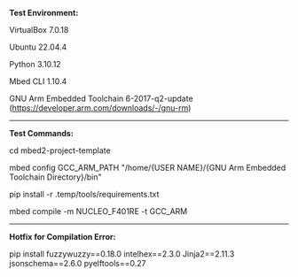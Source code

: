 **Test Environment:**

VirtualBox 7.0.18

Ubuntu 22.04.4

Python 3.10.12

Mbed CLI 1.10.4

GNU Arm Embedded Toolchain 6-2017-q2-update (https://developer.arm.com/downloads/-/gnu-rm)

-------------

**Test Commands:**

cd mbed2-project-template

mbed config GCC_ARM_PATH "/home/{USER NAME}/{GNU Arm Embedded Toolchain Directory}/bin"

pip install -r .temp/tools/requirements.txt

mbed compile -m NUCLEO_F401RE -t GCC_ARM

-------------

**Hotfix for Compilation Error:**

pip install fuzzywuzzy==0.18.0 intelhex==2.3.0 Jinja2==2.11.3 jsonschema==2.6.0 pyelftools==0.27
